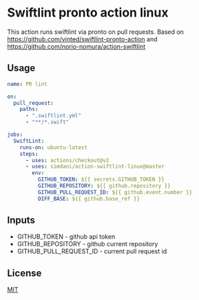 # Swiftlint pronto action linux

This action runs swiftlint via pronto on pull requests. Based on https://github.com/vinted/swiftlint-pronto-action and https://github.com/norio-nomura/action-swiftlint

## Usage

```yaml
name: PR lint

on:
  pull_request:
    paths:
      - ".swiftlint.yml"
      - "**/*.swift"

jobs:
  SwiftLint:
    runs-on: ubuntu-latest
    steps:
      - uses: actions/checkout@v2
      - uses: simdani/action-swiftlint-linux@master
        env:
          GITHUB_TOKEN: ${{ secrets.GITHUB_TOKEN }}
          GITHUB_REPOSITORY: ${{ github.repository }}
          GITHUB_PULL_REQUEST_ID: ${{ github.event.number }}
          DIFF_BASE: ${{ github.base_ref }}
```

## Inputs

- GITHUB_TOKEN - github api token
- GITHUB_REPOSITORY - github current repository
- GITHUB_PULL_REQUEST_ID - current pull request id

## License

[MIT](LICENSE)

